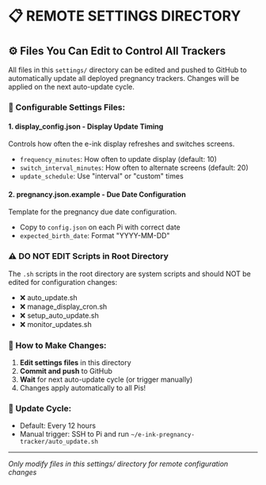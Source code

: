# 📋 REMOTE SETTINGS DIRECTORY

## ⚙️ Files You Can Edit to Control All Trackers

All files in this `settings/` directory can be edited and pushed to GitHub to automatically update all deployed pregnancy trackers. Changes will be applied on the next auto-update cycle.

### 🎯 Configurable Settings Files:

#### 1. **display_config.json** - Display Update Timing
Controls how often the e-ink display refreshes and switches screens.
- `frequency_minutes`: How often to update display (default: 10)
- `switch_interval_minutes`: How often to alternate screens (default: 20)
- `update_schedule`: Use "interval" or "custom" times

#### 2. **pregnancy.json.example** - Due Date Configuration
Template for the pregnancy due date configuration.
- Copy to `config.json` on each Pi with correct date
- `expected_birth_date`: Format "YYYY-MM-DD"

### ⚠️ DO NOT EDIT Scripts in Root Directory
The `.sh` scripts in the root directory are system scripts and should NOT be edited for configuration changes:
- ❌ auto_update.sh
- ❌ manage_display_cron.sh
- ❌ setup_auto_update.sh
- ❌ monitor_updates.sh

### 📝 How to Make Changes:

1. **Edit settings files** in this directory
2. **Commit and push** to GitHub
3. **Wait** for next auto-update cycle (or trigger manually)
4. Changes apply automatically to all Pis!

### 🔄 Update Cycle:
- Default: Every 12 hours
- Manual trigger: SSH to Pi and run `~/e-ink-pregnancy-tracker/auto_update.sh`

---
*Only modify files in this settings/ directory for remote configuration changes*